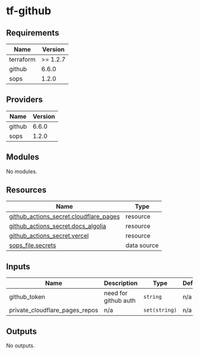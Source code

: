 # tf-github

<!-- BEGIN_TF_DOCS -->
## Requirements

| Name | Version |
|------|---------|
| terraform | >= 1.2.7 |
| github | 6.6.0 |
| sops | 1.2.0 |

## Providers

| Name | Version |
|------|---------|
| github | 6.6.0 |
| sops | 1.2.0 |

## Modules

No modules.

## Resources

| Name | Type |
|------|------|
| [github_actions_secret.cloudflare_pages](https://registry.terraform.io/providers/integrations/github/6.6.0/docs/resources/actions_secret) | resource |
| [github_actions_secret.docs_algolia](https://registry.terraform.io/providers/integrations/github/6.6.0/docs/resources/actions_secret) | resource |
| [github_actions_secret.vercel](https://registry.terraform.io/providers/integrations/github/6.6.0/docs/resources/actions_secret) | resource |
| [sops_file.secrets](https://registry.terraform.io/providers/carlpett/sops/1.2.0/docs/data-sources/file) | data source |

## Inputs

| Name | Description | Type | Default | Required |
|------|-------------|------|---------|:--------:|
| github\_token | need for github auth | `string` | n/a | yes |
| private\_cloudflare\_pages\_repos | n/a | `set(string)` | n/a | yes |

## Outputs

No outputs.
<!-- END_TF_DOCS -->

